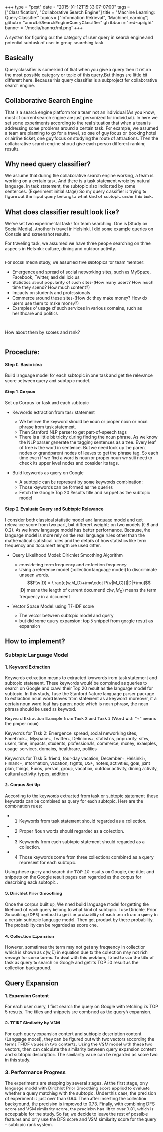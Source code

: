 +++
type = "post"
date = "2015-01-12T15:33:07-07:00"
tags = ["Classification", "Collaborative Search Engine"]
title = "Machine Learning: Query Classifier"
topics = ["Information Retrieval", "Machine Learning"]
github = "xmruibi/SearchEngineQueryClassifier"
ghribbon = "red-upright"
banner = "/media/banner/ml.png"
+++

A system for figuring out the category of user query in search engine and potential subtask of user in group searching task.

<!--more-->
## Basically
Query classifier is some kind of that when you give a query then it return the most possible category or topic of this query.But things are little bit different here. Because this query classifier is a subproject for collaborative search engine. 


## Collaborative Search Engine
That is a search engine platform for a team not an individual (As you know, most of current search engine are just personized for individual). In here we set some experiments according to the real situation that when a team is addressing some problems around a certain task. For example, we assumed a team are planning to go for a travel, so one of guy focus on booking hotel or airline ticket, one guy focus on studying the route of attractions. Then the collaborative search engine should give each person different ranking results. 


## Why need query classifier? 
We assume that during the collaborative search engine working, a team is working on a certain task. And there is a task statement wrote by natural language. In task statement, the subtopic also indicated by some sentences. (Experiment initial stage) So my query classifier is trying to figure out the input query belong to what kind of subtopic under this task. 


## What does classifier result look like?
We've set two experimental tasks for team searching. One is (Study on Social Media). Another is travel in Helsinki. I did some example queries on Console and screenshot results. 

For traveling task, we assumed we have three people searching on three aspects in Helsinki: culture, dining and outdoor activity.

<img src="/media/TravelTask.png" alt="" > 


For social media study, we assumed five subtopics for team member:

 - Emergence and spread of social networking sites, such as MySpace, Facebook, Twitter, and del.icio.us
 - Statistics about popularity of such sites-(How many users? How much time they spend? How much content?)
 - Impacts on students and professionals
 - Commerce around these sites-(How do they make money? How do users use them to make money?)
 - Examples of usage of such services in various domains, such as healthcare and politics

<img src="/media/Socialmedia1.png" alt="" > 
<img src="/media/Socialmedia2.png" alt=""> 

How about them by scores and rank?

<img src="/media/Socialmedia3.png" alt=""> 

## Procedure:
#### Step 0. Basic idea 
 Build language model for each subtopic in one task and get the relevance score between query and subtopic model.  

#### Step 1. Corpus

Set up Corpus for task and each subtopic
 - Keywords extraction from task statement
     - We believe the keyword should be noun or proper noun or noun phrase from task statement.
     - Then Stanford NLP parser to get part-of-speech tags.  
     - There is a little bit tricky during finding the noun phrase. As we know the NLP parser generate the tagging sentences as a tree. Every leaf of tree is the word in sentence. But we need look up the parent nodes or grandparent nodes of leaves to get the phrase tag. So each time even if we find a word is noun or proper noun we still need to check its upper level nodes and consider its tags. 
    
 - Build keywords as query on Google
     - A subtopic can be represent by some keywords combination: 
     - Those keywords can be formed as the queries 
     - Fetch the Google Top 20 Results title and snippet as the subtopic model

#### Step 2. Evaluate Query and Subtopic Relevance

I consider both classical statistic model and language model and get relevance score from two part, but different weights on two models (0.8 and 0.2). As we know language model has better performance. Because, the language model is more rely on the real language rules other than the mathematical statistical rules and  the details of how statistics like term frequency and document
length are used differ.

 - Query Likelihood Model: Dirichlet Smoothing Algorithm
     - considering term frequency and collection frequency 
     - Using a reference model (collection language model) to discriminate unseen words.
            $$P(w|D) = \frac{c(w,M_D)+\mu\cdot P(w|M_C)}{|D|+\mu}$$
            |D| means the length of current document!
            $c(w,M_D)$ means the term frequency in a document

 - Vector Space Model: using TF-IDF score
     - The vector between subtopic model and query
     - but did some query expansion: top 5 snippet from google result as expansion 


## How to implement?

### Subtopic Language Model

#### 1.	Keyword Extraction
Keywords extraction means to extracted keywords from task statement and subtopic statement. These keywords would be combined as queries to search on Google and crawl their Top 20 result as the language model for subtopic. 
In this study, I use the Stanford Nature language parser package to extraction noun word leaves from statement as a keyword, moreover, if a certain noun word leaf has parent node which is noun phrase, the noun phrase should be used as keyword.

Keyword Extraction Example from Task 2 and Task 5
(Word with “+” means the proper noun)

Keywords for Task 2: 
Emergence, spread, social networking sites, Facebook+, Myspace+, Twitter+, Delicious+, statistics, popularity, sites, users, time, impacts, students, professionals, commerce, money, examples, usage, services, domains, healthcare, politics

Keywords for Task 5:
 friend, four-day vacation, December+, Helsinki+, Finland+, information, vacation, flights, US+, hotels, activities, goal, joint plan, things, Euros, person, group, vacation, outdoor activity, dining activity, cultural activity, types, addition

#### 2.	Corpus Set Up
According to the keywords extracted from task or subtopic statement, these keywords can be combined as query for each subtopic. Here are the combination rules: 

 - 1)	Keywords from task statement should regarded as a collection. 
 - 2)	Proper Noun words should regarded as a collection.
 - 3)	Keywords from each subtopic statement should regarded as a collection.
 - 4)	Those keywords come from three collections combined as a query represent for each subtopic.

Using these query and search the TOP 20 results on Google, the titles and snippets on the Google result pages can regarded as the corpus for describing each subtopic .

#### 3.	Dirichlet Prior Smoothing
Once the corpus built up, We nned build language model for getting the likehood of each query belong to what kind of subtopic. I use Dirichlet Prior Smoothing (DPS) method to get the probability of each term from a query in a certain subtopic language model. Then get product by these probability. The probability can be regarded as score one.

#### 4.	Collection Expansion
However, sometimes the term may not get any frequency in collection which is shown as c(w,D) in equation due to the collection may not rich enough for some terms. To deal with this problem, I tried to use the title of task as query to search on Google and get its TOP 50 result as the collection background.

## Query Expansion

#### 1.	Expansion Content
For each user query, I first search the query on Google with fetching its TOP 5 results. The titles and snippets are combined as the query’s expansion.

#### 2.	TFIDF Similarity by VSM
For each query expansion content and subtopic description content (Language model), they can be figured out with two vectors according the terms TFIDF values in two contents. Using the VSM model with these two vectors, then can calculate the similarity between query expansion content and subtopic description. The similarity value can be regarded as score two in this study.

### 3.	Performance Progress
The experiments are stepping by several stages. At the first stage, only language model with Dirichlet Prior Smoothing score applied to evaluate whether a query matching with the subtopic. Under this case, the precision  of experiment is just over than 0.64. Then after inserting the collection background, the precision is improved to 0.73. Finally, with combining DFS score and VSM similarity score, the precision has lift to over 0.81, which is acceptable for the study. So far, we decide to leave the rest of possible features and only use the DFS score and VSM similarity score for the query – subtopic rank system.
